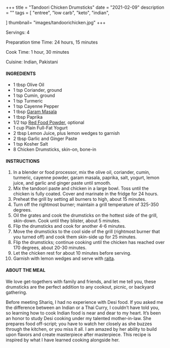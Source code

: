 +++
title = "Tandoori Chicken Drumsticks"
date = "2021-02-09"
description = ""
tags = [
    "entree",
    "low carb",
    "keto",
    "indian",
   
]
thumbnail= "images/tandoorichicken.jpg"
+++

Servings: 4 <!--more-->

Preparation time Time: 24 hours, 15 minutes 

Cook Time: 1 hour, 30 minutes

Cuisine: Indian, Pakistani

#### INGREDIENTS 

* 1 tbsp Olive Oil 
* 1 tsp Coriander, ground
* 1 tsp Cumin, ground
* 1 tsp Turmeric
* 1 tsp Cayenne Pepper
* 1 tbsp [Garam Masala](https://amzn.to/3u0tvEX)
* 1 tbsp Paprika
* 1/2 tsp [Red Food Powder](https://amzn.to/3b6L8vF), optional
* 1 cup Plain Full-Fat Yogurt 
* 2 tbsp Lemon Juice, plus lemon wedges to garnish
* 2 tbsp Garlic and Ginger Paste 
* 1 tsp Kosher Salt
* 8 Chicken Drumsticks, skin-on, bone-in 

#### INSTRUCTIONS

1. In a blender or food processor, mix the olive oil, coriander, cumin, turmeric, cayenne powder, garam masala, paprika, salt, yogurt, lemon juice, and garlic and ginger paste until smooth. 
2. Mix the tandoori paste and chicken in a large bowl. Toss until the chicken is fully coated. Cover and marinate in the fridge for 24 hours. 
3. Preheat the grill by setting all burners to high, about 15 minutes. 
4. Turn off the rightmost burner; maintain a grill temperature of 325-350 degrees.
5. Oil the grates and cook the drumsticks on the hottest side of the grill, skin-down. Cook until they blister, about 5 minutes.
6. Flip the drumsticks and cook for another 4-6 minutes. 
7. Move the drumsticks to the cool side of the grill (rightmost burner that you turned off) and cook them skin-side up for 25 minutes.
8. Flip the drumsticks; continue cooking until the chicken has reached over 170 degrees, about 20-30 minutes. 
9. Let the chicken rest for about 10 minutes before serving. 
10. Garnish with lemon wedges and serve with [raita](https://www.jamilghar.com/recipe/raita/). 

#### ABOUT THE MEAL 

We love get-togethers with family and friends, and let me tell you, these drumsticks are the perfect addition to any cookout, picnic, or backyard gathering.

Before meeting Shariq, I had no experience with Desi food. If you asked me the difference between an Indian or a Thai Curry, I couldn’t have told you, so learning how to cook Indian food is near and dear to my heart. It’s been an honor to study Desi cooking under my talented mother-in-law. She prepares food off-script; you have to watch her closely as she buzzes through the kitchen, or you miss it all. I am amazed by her ability to build upon flavors and create masterpiece after masterpiece. This recipe is inspired by what I have learned cooking alongside her.
